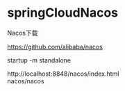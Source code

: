 # springCloudNacos

Nacos下载  

https://github.com/alibaba/nacos  

startup -m standalone  

http://localhost:8848/nacos/index.html  
nacos/nacos
